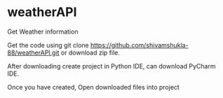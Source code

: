 # weatherAPI
Get Weather information

Get the code using git clone https://github.com/shivamshukla-88/weatherAPI.git or download zip file.

After downloading create project in Python IDE, can download PyCharm IDE.

Once you have created, Open downloaded files into project 
